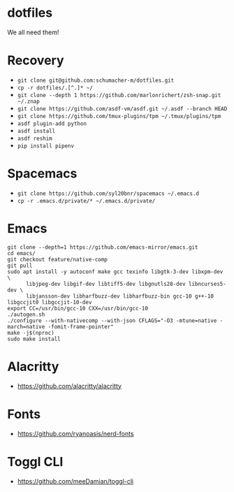 dotfiles
========

We all need them!

# Recovery

* `git clone git@github.com:schumacher-m/dotfiles.git`
* `cp -r dotfiles/.[^.]* ~/`
* `git clone --depth 1 https://github.com/marlonrichert/zsh-snap.git ~/.znap`
* `git clone https://github.com/asdf-vm/asdf.git ~/.asdf --branch HEAD`
* `git clone https://github.com/tmux-plugins/tpm ~/.tmux/plugins/tpm`
* `asdf plugin-add python`
* `asdf install`
* `asdf reshim`
* `pip install pipenv`

# Spacemacs

* `git clone https://github.com/syl20bnr/spacemacs ~/.emacs.d`
* `cp -r .emacs.d/private/* ~/.emacs.d/private/`

# Emacs

```
git clone --depth=1 https://github.com/emacs-mirror/emacs.git
cd emacs/
git checkout feature/native-comp
git pull
sudo apt install -y autoconf make gcc texinfo libgtk-3-dev libxpm-dev \
      libjpeg-dev libgif-dev libtiff5-dev libgnutls28-dev libncurses5-dev \
      libjansson-dev libharfbuzz-dev libharfbuzz-bin gcc-10 g++-10 libgccjit0 libgccjit-10-dev
export CC=/usr/bin/gcc-10 CXX=/usr/bin/gcc-10
./autogen.sh
./configure --with-nativecomp --with-json CFLAGS="-O3 -mtune=native -march=native -fomit-frame-pointer"
make -j$(nproc)
sudo make install
```

# Alacritty

* https://github.com/alacritty/alacritty

# Fonts

* https://github.com/ryanoasis/nerd-fonts

# Toggl CLI

* https://github.com/meeDamian/toggl-cli

